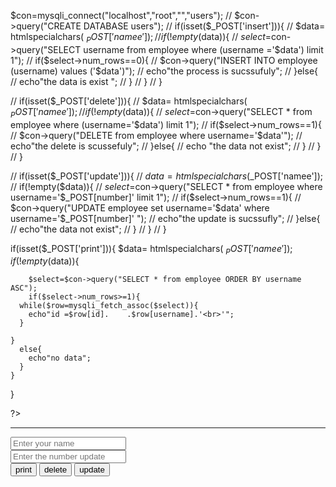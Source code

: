 $con=mysqli_connect("localhost","root","","users");
// $con->query("CREATE DATABASE users");
// if(isset($_POST['insert'])){
//     $data= htmlspecialchars( $_POST['namee']);
//     if(!empty($data)){
//         $select=$con->query("SELECT  username from employee  where (username ='$data') limit 1");
//         if($select->num_rows==0){
//             $con->query("INSERT INTO employee (username) values ('$data')");
//             echo"the process is sucssufuly";
//         }else{
//             echo"the data is exist ";
//         }
//     }
// }

// if(isset($_POST['delete'])){
//     $data= htmlspecialchars( $_POST['namee']);
//     if(!empty($data)){
//         $select=$con->query("SELECT * from employee where (username='$data') limit 1");
//         if($select->num_rows==1){
//             $con->query("DELETE from employee where username='$data'");
//             echo"the delete is scussefuly";
//         }else{
//          echo "the data not exist";
//         }
//     }
// }

// if(isset($_POST['update'])){
//     $data=htmlspecialchars($_POST['namee']);
//     if(!empty($data)){
//         $select=$con->query("SELECT * from employee where username='$_POST[number]' limit 1");
//         if($select->num_rows==1){
//             $con->query("UPDATE employee set username='$data' where username='$_POST[number]' ");
//             echo"the update is sucssufly";
//         }else{
//             echo"the data not exist";
//         }
//     }
// }


if(isset($_POST['print'])){
    $data= htmlspecialchars( $_POST['namee']);
    if(!empty($data)){
    
        $select=$con->query("SELECT * from employee ORDER BY username ASC");
        if($select->num_rows>=1){
      while($row=mysqli_fetch_assoc($select)){
        echo"id =$row[id].    .$row[username].'<br>'";
      }
    
    }
      else{
        echo"no data";
      }
    }
}







?>
<hr>
<form action="index1.php" method="post">
<input type="email" name="namee" placeholder="Enter your name">
<br>
<input type="text" name="number" placeholder="Enter the number update">
<br>
<input type="submit" name="print" value="print">
<input type="submit" name="delete" value="delete">
<input type="submit" name="update" value="update">




</form>
